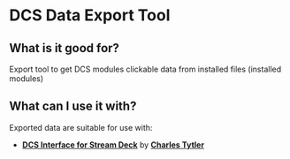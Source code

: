 # DCS Data Export Tool

## What is it good for?
Export tool to get DCS modules clickable data from installed files (installed modules)

## What can I use it with?
Exported data are suitable for use with:

- **[DCS Interface for Stream Deck](https://github.com/enertial/streamdeck-dcs-interface)** by **[Charles Tytler](https://github.com/charlestytler)** 
